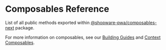 # Composables Reference

List of all public methods exported within [@shopware-pwa/composables-next](https://npmjs.com/package/@shopware-pwa/composables-next) package.

For more information on composables, see our [Building Guides](../getting-started/page-elements/navigation.md) and [Context Composables](../framework/composables/context-composables.md).
